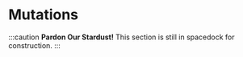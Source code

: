 # Mutations

:::caution **Pardon Our Stardust!**
This section is still in spacedock for construction.
:::
